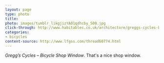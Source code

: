 ```yaml
---
layout: page
type: photo
title: 
photo: images/tumblr_likgjizYA01qdhcby_500.jpg
click-through: http://www.habitables.co.uk/architecture/greggs-cycles-bicycle-shop-window
categories: 
- bicycles
content-source: http://www.lfgss.com/thread60774.html
---
```

_Gregg’s Cycles – Bicycle Shop Window_. That's a nice shop window.
